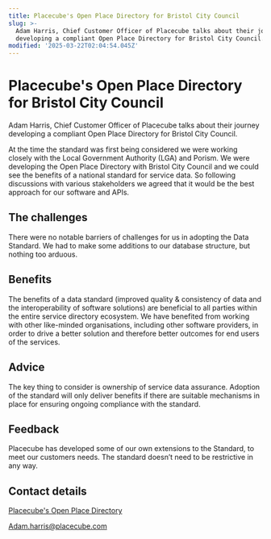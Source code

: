 ```yaml
---
title: Placecube's Open Place Directory for Bristol City Council
slug: >-
  Adam Harris, Chief Customer Officer of Placecube talks about their journey
  developing a compliant Open Place Directory for Bristol City Council.
modified: '2025-03-22T02:04:54.045Z'
---
```


# Placecube's Open Place Directory for Bristol City Council

Adam Harris, Chief Customer Officer of Placecube talks about their journey developing a compliant Open Place Directory for Bristol City Council.

At the time the standard was first being considered we were working closely with the Local Government Authority (LGA) and Porism. We were developing the Open Place Directory with Bristol City Council and we could see the benefits of a national standard for service data. So following discussions with various stakeholders we agreed that it would be the best approach for our software and APIs.

## The challenges

There were no notable barriers of challenges for us in adopting the Data Standard. We had to make some additions to our database structure, but nothing too arduous.

## Benefits

The benefits of a data standard (improved quality & consistency of data and the interoperability of software solutions) are beneficial to all parties within the entire service directory ecosystem. We have benefited from working with other like-minded organisations, including other software providers, in order to drive a better solution and therefore better outcomes for end users of the services.

## Advice

The key thing to consider is ownership of service data assurance. Adoption of the standard will only deliver benefits if there are suitable mechanisms in place for ensuring ongoing compliance with the standard.

## Feedback

Placecube has developed some of our own extensions to the Standard, to meet our customers needs. The standard doesn’t need to be restrictive in any way.

## Contact details

[Placecube's Open Place Directory](https://www.placecube.com/platforms/open-place-directory/)

Adam.harris@placecube.com
